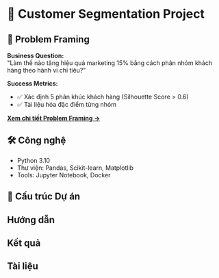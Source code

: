 # 🎯 Customer Segmentation Project

## 📌 Problem Framing 
**Business Question:**  
"Làm thế nào tăng hiệu quả marketing 15% bằng cách phân nhóm khách hàng theo hành vi chi tiêu?"

**Success Metrics:**  
- ✅ Xác định 5 phân khúc khách hàng (Silhouette Score > 0.6)  
- ✅ Tài liệu hóa đặc điểm từng nhóm  

[**Xem chi tiết Problem Framing →**](docs/Problem_Framing.md)

## 🛠 **Công nghệ**
- Python 3.10
- Thư viện: Pandas, Scikit-learn, Matplotlib
- Tools: Jupyter Notebook, Docker

## 📂 **Cấu trúc Dự án**

## Hướng dẫn

## Kết quả

## Tài liệu
